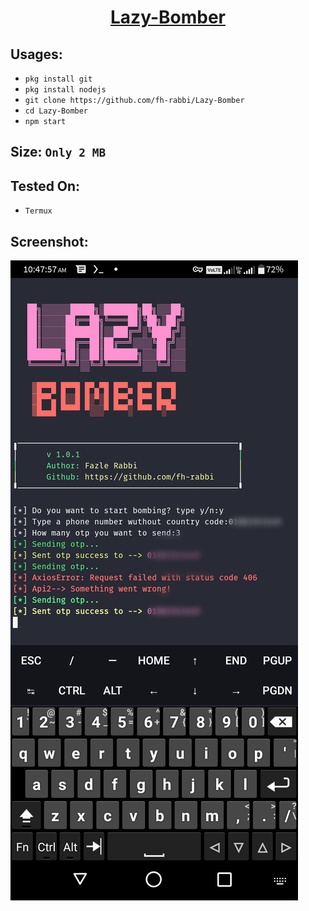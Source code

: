 <a href="#"><h1 align="center">Lazy-Bomber</h1></a>

## Usages:

* `pkg install git`
* `pkg install nodejs`
* `git clone https://github.com/fh-rabbi/Lazy-Bomber`
* `cd Lazy-Bomber`
* `npm start`

## Size: `Only 2 MB`

## Tested On:
* `Termux`

## Screenshot:
<img src="lazy-bomber.png" alt="" />